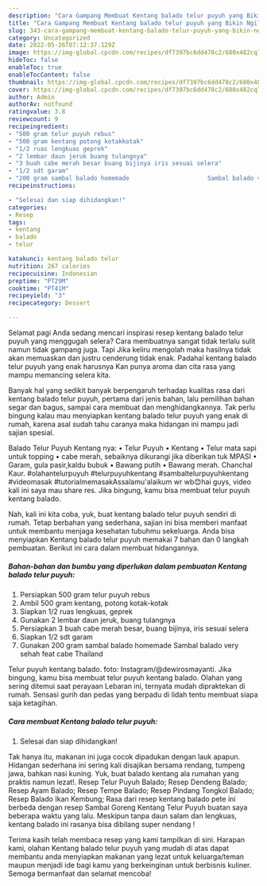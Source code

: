 ```yaml
---
description: "Cara Gampang Membuat Kentang balado telur puyuh yang Bikin Ngiler"
title: "Cara Gampang Membuat Kentang balado telur puyuh yang Bikin Ngiler"
slug: 343-cara-gampang-membuat-kentang-balado-telur-puyuh-yang-bikin-ngiler
category: Uncategorized
date: 2022-05-26T07:12:37.129Z
image: https://img-global.cpcdn.com/recipes/df7397bc6dd478c2/680x482cq70/kentang-balado-telur-puyuh-foto-resep-utama.jpg
hideToc: false
enableToc: true
enableTocContent: false
thumbnail: https://img-global.cpcdn.com/recipes/df7397bc6dd478c2/680x482cq70/kentang-balado-telur-puyuh-foto-resep-utama.jpg
cover: https://img-global.cpcdn.com/recipes/df7397bc6dd478c2/680x482cq70/kentang-balado-telur-puyuh-foto-resep-utama.jpg
author: Admin
authorAv: notfound
ratingvalue: 3.8
reviewcount: 9
recipeingredient:
- "500 gram telur puyuh rebus"
- "500 gram kentang potong kotakkotak"
- "1/2 ruas lengkuas geprek"
- "2 lembar daun jeruk buang tulangnya"
- "3 buah cabe merah besar buang bijinya iris sesuai selera"
- "1/2 sdt garam"
- "200 gram sambal balado homemade                      Sambal balado very sehah feat cabe Thailand"
recipeinstructions:

- "Selesai dan siap dihidangkan!"
categories:
- Resep
tags:
- kentang
- balado
- telur

katakunci: kentang balado telur 
nutrition: 267 calories
recipecuisine: Indonesian
preptime: "PT29M"
cooktime: "PT41M"
recipeyield: "3"
recipecategory: Dessert

---
```



Selamat pagi Anda sedang mencari inspirasi resep kentang balado telur puyuh yang menggugah selera? Cara membuatnya sangat tidak terlalu sulit namun tidak gampang juga. Tapi Jika keliru mengolah maka hasilnya tidak akan memuaskan dan justru cenderung tidak enak. Padahal kentang balado telur puyuh yang enak harusnya Kan punya aroma dan cita rasa yang mampu memancing selera kita.


Banyak hal yang sedikit banyak berpengaruh terhadap kualitas rasa dari kentang balado telur puyuh, pertama dari jenis bahan, lalu pemilihan bahan segar dan bagus, sampai cara membuat dan menghidangkannya. Tak perlu bingung kalau mau menyiapkan kentang balado telur puyuh yang enak di rumah, karena asal sudah tahu caranya maka hidangan ini mampu jadi sajian spesial.

Balado Telur Puyuh Kentang nya: • Telur Puyuh • Kentang • Telur mata sapi untuk topping • cabe merah, sebaiknya dikurangi jika diberikan tuk MPASI • Garam, gula pasir,kaldu bubuk • Bawang putih • Bawang merah. Chanchal Kaur. #olahantelurpuyuh #telurpuyuhkentang #sambaltelurpuyuhkentang #videomasak #tutorialmemasakAssalamu&#39;alaikum wr wb😊hai guys, video kali ini saya mau share res. Jika bingung, kamu bisa membuat telur puyuh kentang balado.


Nah, kali ini kita coba, yuk, buat kentang balado telur puyuh sendiri di rumah. Tetap berbahan yang sederhana, sajian ini bisa memberi manfaat untuk membantu menjaga kesehatan tubuhmu sekeluarga. Anda bisa menyiapkan Kentang balado telur puyuh memakai 7 bahan dan 0 langkah pembuatan. Berikut ini cara dalam membuat hidangannya.

<!--inarticleads1-->

##### Bahan-bahan dan bumbu yang diperlukan dalam pembuatan Kentang balado telur puyuh:

1. Persiapkan 500 gram telur puyuh rebus
1. Ambil 500 gram kentang, potong kotak-kotak
1. Siapkan 1/2 ruas lengkuas, geprek
1. Gunakan 2 lembar daun jeruk, buang tulangnya
1. Persiapkan 3 buah cabe merah besar, buang bijinya, iris sesuai selera
1. Siapkan 1/2 sdt garam
1. Gunakan 200 gram sambal balado homemade                      Sambal balado very sehah feat cabe Thailand


Telur puyuh kentang balado. foto: Instagram/@dewirosmayanti. Jika bingung, kamu bisa membuat telur puyuh kentang balado. Olahan yang sering ditemui saat perayaan Lebaran ini, ternyata mudah dipraktekan di rumah. Sensasi gurih dan pedas yang berpadu di lidah tentu membuat siapa saja ketagihan. 

<!--inarticleads2-->

##### Cara membuat Kentang balado telur puyuh:


1. Selesai dan siap dihidangkan!

Tak hanya itu, makanan ini juga cocok dipadukan dengan lauk apapun. Hidangan sederhana ini sering kali disajikan bersama rendang, tumpeng jawa, bahkan nasi kuning. Yuk, buat balado kentang ala rumahan yang praktis namun lezat!. Resep Telur Puyuh Balado; Resep Dendeng Balado; Resep Ayam Balado; Resep Tempe Balado; Resep Pindang Tongkol Balado; Resep Balado Ikan Kembung; Rasa dari resep kentang balado pete ini berbeda dengan resep Sambal Goreng Kentang Telur Puyuh buatan saya beberapa waktu yang lalu. Meskipun tanpa daun salam dan lengkuas, kentang balado ini rasanya bisa dibilang super nendang ! 

Terima kasih telah membaca resep yang kami tampilkan di sini. Harapan kami, olahan Kentang balado telur puyuh yang mudah di atas dapat membantu anda menyiapkan makanan yang lezat untuk keluarga/teman maupun menjadi ide bagi kamu yang berkeinginan untuk berbisnis kuliner. Semoga bermanfaat dan selamat mencoba!
